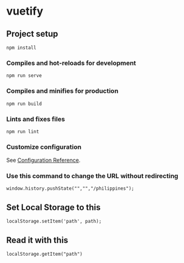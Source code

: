 # vuetify

## Project setup
```
npm install
```

### Compiles and hot-reloads for development
```
npm run serve
```

### Compiles and minifies for production
```
npm run build
```

### Lints and fixes files
```
npm run lint
```

### Customize configuration
See [Configuration Reference](https://cli.vuejs.org/config/).

### Use this command to change the URL without redirecting
`window.history.pushState("","","/philippines");`

## Set Local Storage to this
`localStorage.setItem('path', path);`
## Read it with this
`localStorage.getItem("path")`

